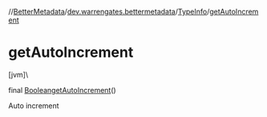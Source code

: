 //[BetterMetadata](../../../index.md)/[dev.warrengates.bettermetadata](../index.md)/[TypeInfo](index.md)/[getAutoIncrement](get-auto-increment.md)

# getAutoIncrement

[jvm]\

final [Boolean](https://docs.oracle.com/javase/8/docs/api/java/lang/Boolean.html)[getAutoIncrement](get-auto-increment.md)()

Auto increment
